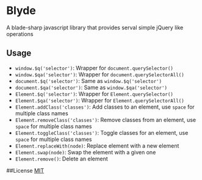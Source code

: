 # Blyde
A blade-sharp javascript library that provides serval simple jQuery like operations

## Usage
+ `window.$q('selector')`: Wrapper for `document.querySelector()`
+ `window.$qa('selector')`: Wrapper for `document.querySelectorAll()`
+ `document.$q('selector')`: Same as `window.$q('selector')`
+ `document.$qa('selector')`: Same as `window.$qa('selector')`
+ `Element.$q('selector')`: Wrapper for `Element.querySelector()`
+ `Element.$qa('selector')`: Wrapper for `Element.querySelectorAll()`
+ `Element.addClass('classes')`: Add classes to an element, use `space` for multiple class names
+ `Element.removeClass('classes')`: Remove classes from an element, use `space` for multiple class names
+ `Element.toggleClass('classes')`: Toggle classes for an element, use `space` for multiple class names
+ `Element.replaceWith(node)`: Replace element with a new element
+ `Element.swap(node)`: Swap the element with a given one
+ `Element.remove()`: Delete an element

##License
[MIT](http://cos.mit-license.org/)
